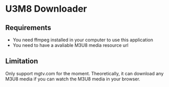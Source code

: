 # U3M8 Downloader

## Requirements

* You need ffmpeg installed in your computer to use this application
* You need to have a avaliable M3U8 media resource url

## Limitation

Only support mgtv.com for the moment. Theoretically, it can download any M3U8 media if you can watch the M3U8 media in your browser.

